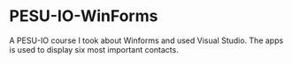 # PESU-IO-WinForms
A PESU-IO course I took about Winforms and used Visual Studio. 
The apps is used to display six most important contacts.

